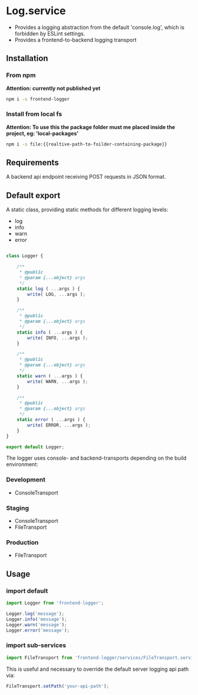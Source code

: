 # Log.service

- Provides a logging abstraction from the default 'console.log', which is forbidden by ESLint settings.
- Provides a frontend-to-backend logging transport

## Installation

### From npm

**Attention: currently not published yet**

```bash
npm i -s frontend-logger

```

### Install from local fs

**Attention: To use this the package folder must me placed inside the project, eg: 'local-packages'**

```bash
npm i -s file:{{realtive-path-to-foilder-containing-package}}

```

## Requirements

A backend api endpoint receiving POST requests in JSON format.

## Default export

A static class, providing static methods for different logging levels:

- log
- info
- warn
- error

```javascript

class Logger {

	/**
	 * @public
	 * @param {...object} args
	 */
	static log ( ...args ) {
		write( LOG, ...args );
	}

	/**
	 * @public
	 * @param {...object} args
	 */
	static info ( ...args ) {
		write( INFO, ...args );
	}

	/**
	 * @public
	 * @param {...object} args
	 */
	static warn ( ...args ) {
		write( WARN, ...args );
	}

	/**
	 * @public
	 * @param {...object} args
	 */
	static error ( ...args ) {
		write( ERROR, ...args );
	}
}

export default Logger;

```

The logger uses console- and backend-transports depending on the build environment:

### Development
- ConsoleTransport

### Staging
- ConsoleTransport
- FileTransport

### Production
- FileTransport

## Usage

### import default

```javascript
import Logger from 'frontend-logger';

Logger.log('message');
Logger.info('message');
Logger.warn('message');
Logger.error('message');
```

### import sub-services

```javascript
import FileTransport from 'frontend-logger/services/FileTransport.service';
```

This is useful and necessary to override the default server logging api path via:

```javascript
FileTransport.setPath('your-api-path');
```